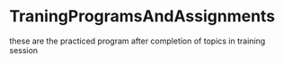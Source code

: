 # TraningProgramsAndAssignments
these are the practiced program after completion of topics in training session
